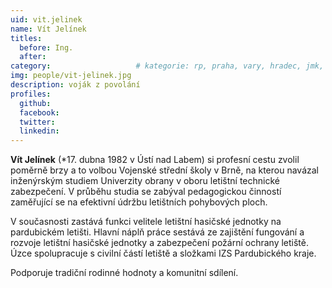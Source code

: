 ```yaml
---
uid: vit.jelinek
name: Vít Jelínek
titles:
  before: Ing.
  after:
category:             		# kategorie: rp, praha, vary, hradec, jmk, senat
img: people/vit-jelinek.jpg
description: voják z povolání
profiles:
  github:
  facebook:
  twitter:
  linkedin:
---
```


**Vít Jelínek** (*17. dubna 1982 v Ústí nad Labem) si profesní cestu zvolil poměrně brzy a to volbou Vojenské střední školy v Brně, na kterou navázal inženýrským studiem Univerzity obrany v oboru letištní technické zabezpečení. V průběhu studia se zabýval pedagogickou činností zaměřující se na efektivní údržbu letištních pohybových ploch.

V současnosti zastává funkci velitele letištní hasičské jednotky na pardubickém letišti. Hlavní náplň práce sestává ze zajištění fungování a rozvoje letištní hasičské jednotky a zabezpečení požární ochrany letiště. Úzce spolupracuje s civilní částí letiště a složkami IZS Pardubického kraje.

Podporuje tradiční rodinné hodnoty a komunitní sdílení.
